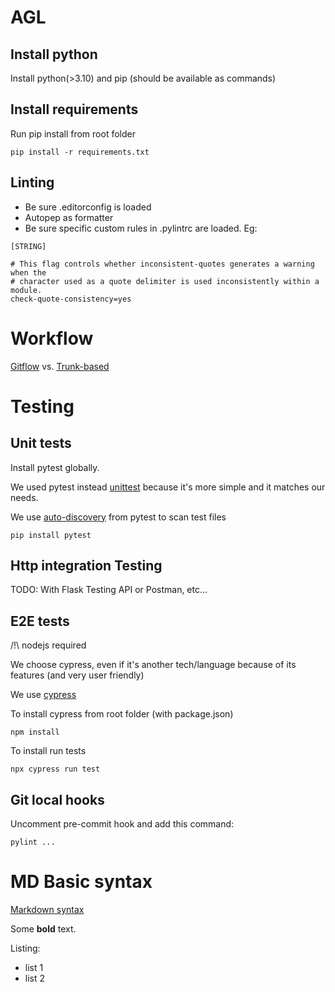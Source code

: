 # AGL

## Install python

Install python(>3.10) and pip (should be available as commands)

## Install requirements

Run pip install from root folder

```
pip install -r requirements.txt
```


## Linting

* Be sure .editorconfig is loaded
* Autopep as formatter
* Be sure specific custom rules in .pylintrc are loaded. Eg:

```
[STRING]

# This flag controls whether inconsistent-quotes generates a warning when the
# character used as a quote delimiter is used inconsistently within a module.
check-quote-consistency=yes

```
# Workflow

[Gitflow](https://www.atlassian.com/git/tutorials/comparing-workflows/gitflow-workflow) vs. [Trunk-based](https://trunkbaseddevelopment.com/)

# Testing

## Unit tests

Install pytest globally.

We used pytest instead [unittest](https://docs.python.org/3/library/unittest.html) because it's more simple and it matches our needs.

We use [auto-discovery](https://docs.pytest.org/en/7.3.x/explanation/goodpractices.html#test-discovery) from pytest to scan test files

```
pip install pytest
```
## Http integration Testing

TODO: With Flask Testing API or Postman, etc...

## E2E tests

/!\ nodejs required

We choose cypress, even if it's another tech/language because of its features (and very user friendly)

We use [cypress](https://learn.cypress.io/testing-your-first-application/installing-cypress-and-writing-your-first-test)

To install cypress from root folder (with package.json)
```
npm install
```

To install run tests
```
npx cypress run test
```

## Git local hooks

Uncomment pre-commit hook and add this command:

```
pylint ...
```

# MD Basic syntax

[Markdown syntax](https://www.markdownguide.org/basic-syntax/)

Some **bold** text.

Listing:
- list 1
- list 2